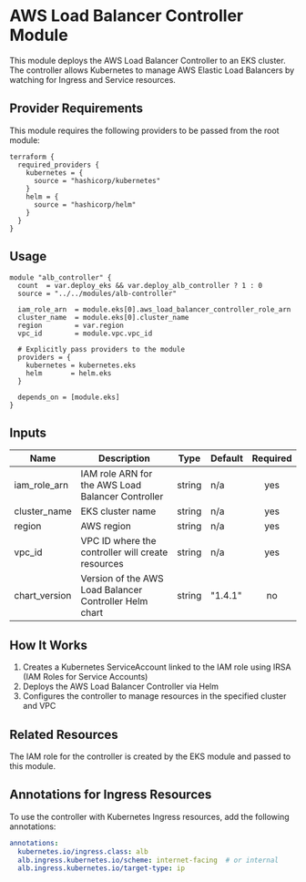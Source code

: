 # AWS Load Balancer Controller Module

This module deploys the AWS Load Balancer Controller to an EKS cluster. The controller allows Kubernetes to manage AWS Elastic Load Balancers by watching for Ingress and Service resources.

## Provider Requirements

This module requires the following providers to be passed from the root module:

```hcl
terraform {
  required_providers {
    kubernetes = {
      source = "hashicorp/kubernetes"
    }
    helm = {
      source = "hashicorp/helm"
    }
  }
}
```

## Usage

```hcl
module "alb_controller" {
  count  = var.deploy_eks && var.deploy_alb_controller ? 1 : 0
  source = "../../modules/alb-controller"

  iam_role_arn  = module.eks[0].aws_load_balancer_controller_role_arn
  cluster_name  = module.eks[0].cluster_name
  region        = var.region
  vpc_id        = module.vpc.vpc_id

  # Explicitly pass providers to the module
  providers = {
    kubernetes = kubernetes.eks
    helm       = helm.eks
  }

  depends_on = [module.eks]
}
```

## Inputs

| Name | Description | Type | Default | Required |
|------|-------------|------|---------|:--------:|
| iam_role_arn | IAM role ARN for the AWS Load Balancer Controller | string | n/a | yes |
| cluster_name | EKS cluster name | string | n/a | yes |
| region | AWS region | string | n/a | yes |
| vpc_id | VPC ID where the controller will create resources | string | n/a | yes |
| chart_version | Version of the AWS Load Balancer Controller Helm chart | string | "1.4.1" | no |

## How It Works

1. Creates a Kubernetes ServiceAccount linked to the IAM role using IRSA (IAM Roles for Service Accounts)
2. Deploys the AWS Load Balancer Controller via Helm
3. Configures the controller to manage resources in the specified cluster and VPC

## Related Resources

The IAM role for the controller is created by the EKS module and passed to this module.

## Annotations for Ingress Resources

To use the controller with Kubernetes Ingress resources, add the following annotations:

```yaml
annotations:
  kubernetes.io/ingress.class: alb
  alb.ingress.kubernetes.io/scheme: internet-facing  # or internal
  alb.ingress.kubernetes.io/target-type: ip
``` 